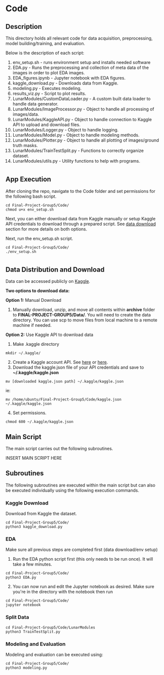# Code

## Description
This directory holds all relevant code for data acquisition, preprocessing, model building/training, and evaluation.

Below is the description of each script:
1. env_setup.sh - runs environment setup and installs needed software
2. EDA.py - Runs the preprocessing and collection of meta data of the images in order to plot EDA images.
3. EDA_figures.ipynb - Jupyter notebook with EDA figures.
4. kaggle_download.py - Downloads data from Kaggle.
5. modeling.py - Executes modeling.
6. results_viz.py - Script to plot results.
7. LunarModules/CustomDataLoader.py - A custom built data loader to handle data generator.
8. LunarModules/ImageProcessor.py - Object to handle all processing of images/data.
9. LunarModules/KaggleAPI.py - Object to handle connection to Kaggle API to upload and download files.
10. LunarModules/Logger.py - Object to handle logging.
11. LunarModules/Model.py - Object to handle modeling methods.
12. LunarModules/Plotter.py - Object to handle all plotting of images/ground truth masks.
13. LunarModules/TrainTestSplit.py - Functions to correctly organize dataset.
14. LunarModules/utils.py - Utility functions to help with programs.


# <a name="app-execution"></a>
## App Execution

After cloning the repo, navigate to the Code folder and set permissions for the following bash script.
```
cd Final-Project-Group5/Code/
chmod u+x env_setup.sh
```

Next, you can either download data from Kaggle manually or setup Kaggle API credentials to download through a prepared script. See [data download](https://github.com/justjoshtings/Final-Project-Group5/blob/main/Code/README.md#data-download) section for more details on both options.

Next, run the env_setup.sh script.
```
cd Final-Project-Group5/Code/
./env_setup.sh
```

# <a name="data-download"></a>
## Data Distribution and Download

Data can be accessed publicly on [Kaggle](https://www.kaggle.com/datasets/romainpessia/artificial-lunar-rocky-landscape-dataset). 

**Two options to download data:**

**Option 1:** Manual Download
1. Manually download, unzip, and move all contents within **archive** folder to **FINAL-PROJECT-GROUP5/Data/**. You will need to create the data directory. You can use scp to move files from local machine to a remote machine if needed.

**Option 2:** Use Kaggle API to download data
1. Make .kaggle directory
```
mkdir ~/.kaggle/
```
2. Create a Kaggle account API. See [here](https://github.com/Kaggle/kaggle-api#api-credentials) or [here](https://adityashrm21.github.io/Setting-Up-Kaggle/).
3. Download the kaggle.json file of your API credentials and save to **~/.kaggle/kaggle.json**
```
mv [downloaded kaggle.json path] ~/.kaggle/kaggle.json
```
ie: 
```
mv /home/ubuntu/Final-Project-Group5/Code/kaggle.json ~/.kaggle/kaggle.json
```
4. Set permissions.
```
chmod 600 ~/.kaggle/kaggle.json
```

## Main Script

The main script carries out the following subroutines.

INSERT MAIN SCRIPT HERE

## Subroutines
The following subroutines are executed within the main script but can also be executed individually using the following execution commands.

### Kaggle Download 
Download from Kaggle the dataset.
```
cd Final-Project-Group5/Code/
python3 kaggle_download.py
```

### EDA 

Make sure all previous steps are completed first (data download/env setup)
1. Run the EDA python script first (this only needs to be run once). It will take a few minutes.
```
cd Final-Project-Group5/Code/
python3 EDA.py
```

2. You can now run and edit the Jupyter notebook as desired. Make sure you're in the directory with the notebook 
   then run
```
cd Final-Project-Group5/Code/
jupyter notebook
```

### Split Data
```
cd Final-Project-Group5/Code/LunarModules
python3 TrainTestSplit.py
```

### Modeling and Evaluation 
Modeling and evaluation can be executed using:
```
cd Final-Project-Group5/Code/
python3 modeling.py
```